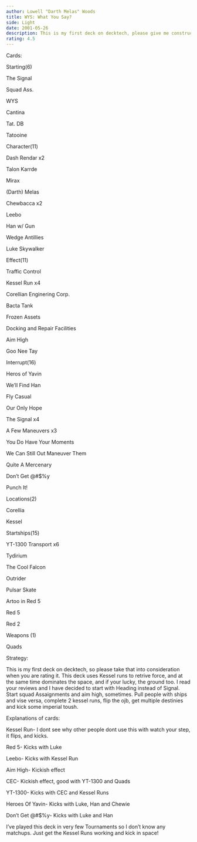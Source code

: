 ```yaml
---
author: Lowell "Darth Melas" Woods
title: WYS: What You Say?
side: Light
date: 2001-05-26
description: This is my first deck on decktech, please give me constructive tips. Uses Kessel Runs for a retrival engine, and to flip, then kicks in air!
rating: 4.5
---
```

Cards: 

Starting(6)
The Signal
Squad Ass.
WYS
Cantina
Tat. DB
Tatooine

Character(11)
Dash Rendar x2
Talon Karrde
Mirax
(Darth) Melas 
Chewbacca x2
Leebo
Han w/ Gun
Wedge Antillies
Luke Skywalker 

Effect(11)
Traffic Control 
Kessel Run x4
Corellian Enginering Corp.
Bacta Tank
Frozen Assets
Docking and Repair Facilities
Aim High
Goo Nee Tay

Interrupt(16)
Heros of Yavin
We’ll Find Han
Fly Casual
Our Only Hope
The Signal x4
A Few Maneuvers x3
You Do Have Your Moments
We Can Still Out Maneuver Them
Quite A Mercenary
Don’t Get @#$%y
Punch It!

Locations(2)
Corellia
Kessel

Startships(15)
YT-1300 Transport x6
Tydirium
The Cool Falcon
Outrider
Pulsar Skate
Artoo in Red 5
Red 5
Red 2

Weapons (1)
Quads 

Strategy: 

This is my first deck on decktech, so please take that into consideration when you are rating it. This deck uses Kessel runs to retrive force, and at the same time dominates the space, and if your lucky, the ground too. I read your reviews and I have decided to start with Heading instead of Signal. Start squad Assaignments and aim high, sometimes. Pull people with ships and vise versa, complete 2 kessel runs, flip the ojb, get multiple destinies and kick some imperial toush.

Explanations of cards:
Kessel Run- I dont see why other people dont use this with watch your step, it flips, and kicks.

Red 5- Kicks with Luke

Leebo- Kicks with Kessel Run

Aim High- Kickish effect

CEC- Kickish effect, good with YT-1300 and Quads

YT-1300- Kicks with CEC and Kessel Runs

Heroes Of Yavin- Kicks with Luke, Han and Chewie

Don’t Get @#$%y- Kicks with Luke and Han


I’ve played this deck in very few Tournaments so I don’t know any matchups. Just get the Kessel Runs working and kick in space!

